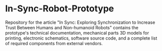 # In-Sync-Robot-Prototype
Repository for the article "In Sync: Exploring Synchronization to Increase Trust Between Humans and Non-humanoid Robots" contains the prototype's technical documentation, mechanical parts 3D models for printing, electronic schematics, software source code, and a complete list of required components from external vendors.
